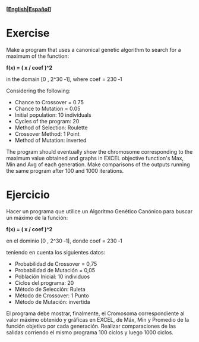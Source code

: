 **[[English](https://github.com/twissell-/genetics/tree/master/tp1#exercise)|[Español](https://github.com/twissell-/genetics/tree/master/tp1#ejercicio)]**

# Exercise

Make a program that uses a canonical genetic algorithm to search for a maximum of the function:

**f(x) = ( x / coef )^2** 

in the domain [0 , 2^30 ‐1], where coef = 230 ‐1 


Considering the following:

- Chance to Crossover = 0.75
- Chance to Mutation = 0.05
- Initial population: 10 individuals
- Cycles of the program: 20
- Method of Selection: Roulette
- Crossover Method: 1 Point
- Method of Mutation: inverted


The program should eventually show the chromosome corresponding to the maximum value obtained and graphs in EXCEL objective function's Max, Min and Avg of each generation.
Make comparisons of the outputs running the same program after 100 and 1000 iterations.


# Ejercicio

Hacer un programa que utilice un Algoritmo Genético Canónico para buscar un máximo de la función:

**f(x) = ( x / coef )^2**

en el dominio [0 , 2^30 ‐1], donde coef = 230 ‐1 

teniendo en cuenta los siguientes datos: 

- Probabilidad de Crossover = 0,75
- Probabilidad de Mutación = 0,05
- Población Inicial: 10 individuos
- Ciclos del programa: 20
- Método de Selección: Ruleta
- Método de Crossover: 1 Punto
- Método de Mutación: invertida


El programa debe mostrar, finalmente, el Cromosoma correspondiente al valor máximo obtenido y gráficas en EXCEL, de Máx, Mín y Promedio de la función objetivo por cada generación. Realizar comparaciones de las salidas corriendo el mismo programa 100 ciclos y luego 1000 ciclos.
